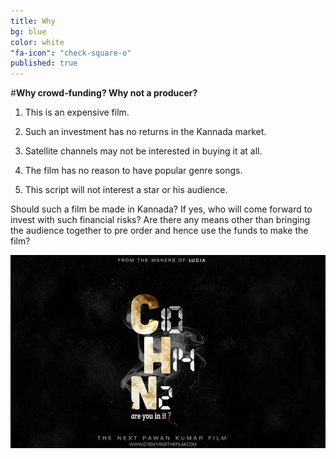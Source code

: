 ```yaml
---
title: Why
bg: blue
color: white
"fa-icon": "check-square-o"
published: true
---
```


#**Why crowd-funding? Why not a producer?**


1. This is an expensive film.

2. Such an investment has no returns in the Kannada market.

3. Satellite channels may not be interested in buying it at all.

4. The film has no reason to have popular genre songs.

5. This script will not interest a star or his audience.


Should such a film be made in Kannada? If yes, who will come forward to invest with such financial risks? Are there any means other than bringing the audience together to pre order and hence use the funds to make the film?


![](/img/C10H14N2-large-web2.jpg)
